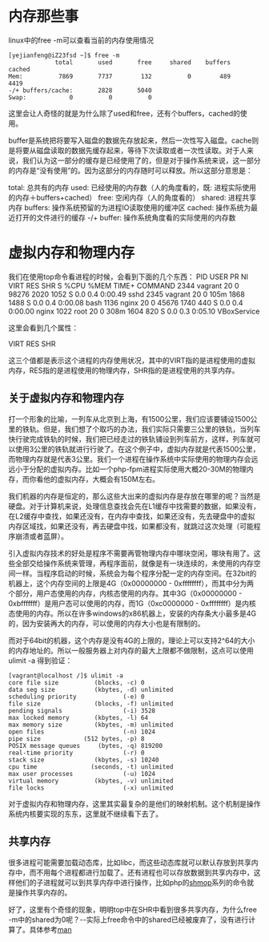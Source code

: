 # 内存那些事

linux中的free -m可以查看当前的内存使用情况

    [yejianfeng@iZ23fsd ~]$ free -m
                 total       used       free     shared    buffers     cached
    Mem:          7869       7737        132          0        489       4419
    -/+ buffers/cache:       2828       5040
    Swap:            0          0          0

这里会让人奇怪的就是为什么除了used和free，还有个buffers，cached的使用。

buffer是系统把将要写入磁盘的数据先存放起来，然后一次性写入磁盘。cache则是将要从磁盘读取的数据先缓存起来，等待下次读取或者一次性读取。对于人来说，我们认为这一部分的缓存是已经使用了的，但是对于操作系统来说，这一部分的内存是“没有使用”的。因为这部分的内存随时可以释放。所以这部分意思是：

total: 总共有的内存
used: 已经使用的内存数（人的角度看的，既: 进程实际使用的内存＋buffers+cached）
free: 空闲内存（人的角度看的）
shared: 进程共享内存
buffers: 操作系统预留的为进程IO读取使用的缓冲区
cached: 操作系统为最近打开的文件进行的缓存
-/+ buffer: 操作系统角度看的实际使用的内存数

# 虚拟内存和物理内存

我们在使用top命令看进程的时候，会看到下面的几个东西：
      PID USER      PR  NI  VIRT  RES  SHR S %CPU %MEM    TIME+  COMMAND
     2344 vagrant   20   0 98276 2020 1052 S  0.0  0.4   0:00.49 sshd
     2345 vagrant   20   0  105m 1868 1488 S  0.0  0.4   0:00.08 bash
     1136 nginx     20   0 45676 1740  440 S  0.0  0.4   0:00.00 nginx
     1022 root      20   0  308m 1604  820 S  0.0  0.3   0:05.10 VBoxService

这里会看到几个属性：

VIRT  RES  SHR

这三个值都是表示这个进程的内存使用状况，其中的VIRT指的是进程使用的虚拟内存，RES指的是进程使用的物理内存，SHR指的是进程使用的共享内存。

## 关于虚拟内存和物理内存

打一个形象的比喻，一列车从北京到上海，有1500公里，我们应该要铺设1500公里的铁轨。但是，我们想了个取巧的办法，我们实际只需要三公里的铁轨，当列车快行驶完成铁轨的时候，我们把已经走过的铁轨铺设到列车前方，这样，列车就可以使用3公里的铁轨就进行行驶了。在这个例子中，虚拟内存就是代表1500公里，而物理内存就是代表3公里。我们一个进程在操作系统中实际使用的物理内存会远远小于分配的虚拟内存。比如一个php-fpm进程实际使用大概20-30M的物理内存，而你看他的虚拟内存，大概会有150M左右。

我们机器的内存是恒定的，那么这些大出来的虚拟内存是存放在哪里的呢？当然是硬盘。对于计算机来说，处理信息查找会先在L1缓存中找需要的数据，如果没有，在L2缓存中查找，如果还没有，在内存中查找，如果还没有，先去硬盘中的虚拟内存区域找，如果还没有，再去硬盘中找，如果都没有，就跳过这次处理（可能程序崩溃或者蓝屏）。

引入虚拟内存技术的好处是程序不需要再管物理内存中哪块空闲，哪块有用了。这些全部交给操作系统来管理，再程序面前，就像是有一块连续的，未使用的内存空间一样。当程序启动的时候，系统会为每个程序分配一定的内存空间。在32bit的机器上，这个内存空间的上限是4G（0x00000000 - 0xffffffff），而其中分为两个部分，用户态使用的内存，内核态使用的内存。其中3G（0x00000000 - 0xbfffffff）是用户态可以使用的内存，而1G（0xc0000000 - 0xffffffff）是内核态使用的内存。所以在许多windows的x86机器上，安装的内存条大小最多是4G的，因为安装再大的内存，可以使用的内存大小也是有限制的。

而对于64bit的机器，这个内存是没有4G的上限的，理论上可以支持2^64的大小的内存地址的。所以一般服务器上对内存的最大上限都不做限制，这点可以使用ulimit -a 得到验证：

    [vagrant@localhost /]$ ulimit -a
    core file size          (blocks, -c) 0
    data seg size           (kbytes, -d) unlimited
    scheduling priority             (-e) 0
    file size               (blocks, -f) unlimited
    pending signals                 (-i) 3528
    max locked memory       (kbytes, -l) 64
    max memory size         (kbytes, -m) unlimited
    open files                      (-n) 1024
    pipe size            (512 bytes, -p) 8
    POSIX message queues     (bytes, -q) 819200
    real-time priority              (-r) 0
    stack size              (kbytes, -s) 10240
    cpu time               (seconds, -t) unlimited
    max user processes              (-u) 1024
    virtual memory          (kbytes, -v) unlimited
    file locks                      (-x) unlimited

对于虚拟内存和物理内存，这里其实最复杂的是他们的映射机制。这个机制是操作系统内核要实现的东东，这里就不继续看下去了。


## 共享内存

很多进程可能需要加载动态库，比如libc，而这些动态库就可以默认存放到共享内存中，而不用每个进程都进行加载了。还有进程也可以存放数据到共享内存中，这样他们的子进程就可以到共享内存中进行操作，比如php的[shmop](http://php.net/manual/en/book.shmop.php)系列的命令就是操作共享内存的。

好了，这里有个奇怪的现象，明明top中在SHR中看到很多共享内存，为什么free -m中的shared为0呢？--实际上free命令中的shared已经被废弃了，没有进行计算了。具体参考[man](http://linux.die.net/man/1/free)
